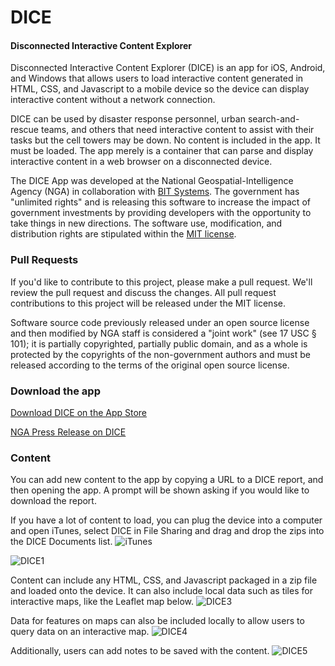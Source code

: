 # DICE

#### Disconnected Interactive Content Explorer ####

Disconnected Interactive Content Explorer (DICE) is an app for iOS, Android, and Windows that allows users to load interactive content generated in HTML, CSS, and Javascript to a mobile device so the device can display interactive content without a network connection.

DICE can be used by disaster response personnel, urban search-and-rescue teams, and others that need interactive content to assist with their tasks but the cell towers may be down.  No content is included in the app.  It must be loaded.  The app merely is a container that can parse and display interactive content in a web browser on a disconnected device.

The DICE App was developed at the National Geospatial-Intelligence Agency (NGA) in collaboration with [BIT Systems](https://www.bit-sys.com/index.jsp). The government has "unlimited rights" and is releasing this software to increase the impact of government investments by providing developers with the opportunity to take things in new directions. The software use, modification, and distribution rights are stipulated within the [MIT license](http://choosealicense.com/licenses/mit/).

### Pull Requests ###
If you'd like to contribute to this project, please make a pull request. We'll review the pull request and discuss the changes. All pull request contributions to this project will be released under the MIT license.

Software source code previously released under an open source license and then modified by NGA staff is considered a "joint work" (see 17 USC § 101); it is partially copyrighted, partially public domain, and as a whole is protected by the copyrights of the non-government authors and must be released according to the terms of the original open source license.

### Download the app
[Download DICE on the App Store](https://itunes.apple.com/us/app/disconnected-interactive-content/id966026588?ls=1&mt=8)

[NGA Press Release on DICE](https://www1.nga.mil/MediaRoom/PressReleases/Pages/2015-06.aspx)

### Content
You can add new content to the app by copying a URL to a DICE report, and then opening the app. A prompt will be shown asking if you would like to download the report.

If you have a lot of content to load, you can plug the device into a computer and open iTunes, select DICE in File Sharing and drag and drop the zips into the DICE Documents list.
![iTunes](https://raw.githubusercontent.com/ngageoint/disconnected-content-explorer-examples/master/DICEUserGuide/img/itunes-load.png)

![DICE1](https://cloud.githubusercontent.com/assets/3793883/4208915/476b4274-3864-11e4-895b-78053f83563e.png)

Content can include any HTML, CSS, and Javascript packaged in a zip file and loaded onto the device. It can also include local data such as tiles for interactive maps, like the Leaflet map below.
![DICE3](https://cloud.githubusercontent.com/assets/3793883/4208912/476148dc-3864-11e4-8855-1e7c8891ad7c.png)

Data for features on maps can also be included locally to allow users to query data on an interactive map.
![DICE4](https://cloud.githubusercontent.com/assets/3793883/4208914/476681da-3864-11e4-9b6c-8dbd24b866fe.png)

Additionally, users can add notes to be saved with the content.
![DICE5](https://cloud.githubusercontent.com/assets/3793883/4208913/476638ec-3864-11e4-8842-5d66cc70445d.png)
